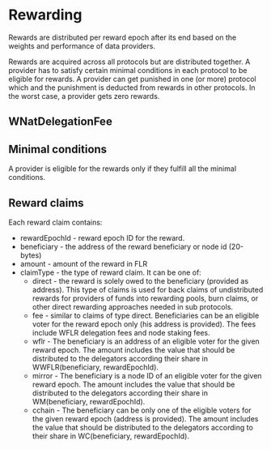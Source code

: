# Rewarding

Rewards are distributed per reward epoch after its end based on the weights and performance of data providers.

Rewards are acquired across all protocols but are distributed together.
A provider has to satisfy certain minimal conditions in each protocol to be eligible for rewards.
A provider can get punished in one (or more) protocol which and the punishment is deducted from rewards in other protocols.
In the worst case, a provider gets zero rewards.

## WNatDelegationFee

## Minimal conditions

A provider is eligible for the rewards only if they fulfill all the minimal conditions.

## Reward claims

Each reward claim contains:

- rewardEpochId - reward epoch ID for the reward.
- beneficiary - the address of the reward beneficiary or node id (20-bytes)
- amount - amount of the reward in FLR
- claimType - the type of reward claim.
  It can be one of:
  - direct - the reward is solely owed to the beneficiary (provided as address).
    This type of claims is used for back claims of undistributed rewards for providers of funds into rewarding pools, burn claims, or other direct rewarding approaches needed in sub protocols.
  - fee - similar to claims of type direct. Beneficiaries can be an eligible voter for the reward epoch only (his address is provided). The fees include WFLR delegation fees and node staking fees.
  - wflr - The beneficiary is an address of an eligible voter for the given reward epoch. The amount includes the value that should be distributed to the delegators according their share in WWFLR(beneficiary, rewardEpochId).
  - mirror - The beneficiary is a node ID of an eligible voter for the given reward epoch. The amount includes the value that should be distributed to the delegators according their share in WM(beneficiary, rewardEpochId).
  - cchain - The beneficiary can be only one of the eligible voters for the given reward epoch (address is provided). The amount includes the value that should be distributed to the delegators according to their share in WC(beneficiary, rewardEpochId).
